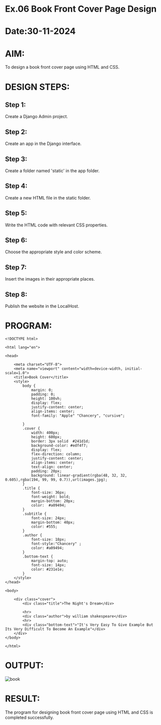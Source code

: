 # Ex.06 Book Front Cover Page Design
# Date:30-11-2024
# AIM:
To design a book front cover page using HTML and CSS.

# DESIGN STEPS:
## Step 1:
Create a Django Admin project.

## Step 2:
Create an app in the Django interface.

## Step 3:
Create a folder named 'static' in the app folder.

## Step 4:
Create a new HTML file in the static folder.

## Step 5:
Write the HTML code with relevant CSS properties.

## Step 6:
Choose the appropriate style and color scheme.

## Step 7:
Insert the images in their appropriate places.

## Step 8:
Publish the website in the LocalHost.

# PROGRAM:
```
<!DOCTYPE html>

<html lang="en">
  
<head>
  
    <meta charset="UTF-8">
    <meta name="viewport" content="width=device-width, initial-scale=1.0">
    <title>Book Cover</title>
    <style>
        body {
            margin: 0;
            padding: 0;
            height: 100vh;
            display: flex;
            justify-content: center;
            align-items: center;
            font-family: "Apple" "Chancery", "cursive";
            
        }
        .cover {
            width: 400px;
            height: 600px;
            border: 3px solid  #241d1d;
            background-color: #edf4f7;
            display: flex;
            flex-direction: column;
            justify-content: center;
            align-items: center;
            text-align: center;
            padding: 20px;
            background: linear-gradient(rgba(48, 32, 32, 0.605),rgba(194, 99, 99, 0.7)),url(images.jpg);
        }
        .title {
            font-size: 36px;
            font-weight: bold;
            margin-bottom: 20px;
            color:  #a09494;
        }
        .subtitle {
            font-size: 24px;
            margin-bottom: 40px;
            color: #555;
        }
        .author {
            font-size: 18px;
            font-style:"Chancery" ;
            color: #a09494;
        }
        .bottom-text {
            margin-top: auto;
            font-size: 14px;
            color: #231e1e;
        }
    </style>
</head>

<body>
  
    <div class="cover">
        <div class="title">The Night's Dream</div>
        
        <hr>
        <div class="author">by william shakespeare</div>
        <hr>
        <div class="bottom-text">"It's Very Easy To Give Example But Its Very Difficult To Become An Example"</div>
    </div>
</body>

</html>
```

# OUTPUT:
![book](https://github.com/user-attachments/assets/cd3fdee1-51c4-401e-99ef-703c65cd1b62)


# RESULT:
The program for designing book front cover page using HTML and CSS is completed successfully.
